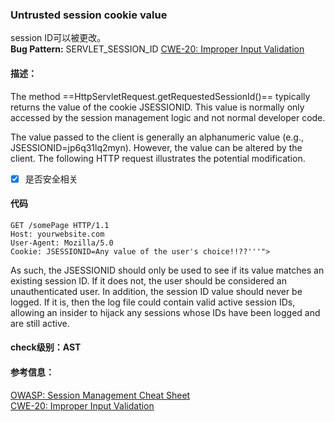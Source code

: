 ### Untrusted session cookie value 
session ID可以被更改。  
**Bug Pattern:** SERVLET_SESSION_ID
[CWE-20: Improper Input Validation](http://cwe.mitre.org/data/definitions/20.html)
#### 描述：
The method ==HttpServletRequest.getRequestedSessionId()== typically returns the value of the cookie JSESSIONID. This value is normally only accessed by the session management logic and not normal developer code.

The value passed to the client is generally an alphanumeric value (e.g., JSESSIONID=jp6q31lq2myn). However, the value can be altered by the client. The following HTTP request illustrates the potential modification.
- [x] 是否安全相关
#### 代码
```
GET /somePage HTTP/1.1
Host: yourwebsite.com
User-Agent: Mozilla/5.0
Cookie: JSESSIONID=Any value of the user's choice!!??'''">
```
As such, the JSESSIONID should only be used to see if its value matches an existing session ID. If it does not, the user should be considered an unauthenticated user. In addition, the session ID value should never be logged. If it is, then the log file could contain valid active session IDs, allowing an insider to hijack any sessions whose IDs have been logged and are still active.  

#### check级别：AST

#### 参考信息：
[OWASP: Session Management Cheat Sheet](https://www.owasp.org/index.php/Session_Management_Cheat_Sheet)  
[CWE-20: Improper Input Validation](http://cwe.mitre.org/data/definitions/20.html)
